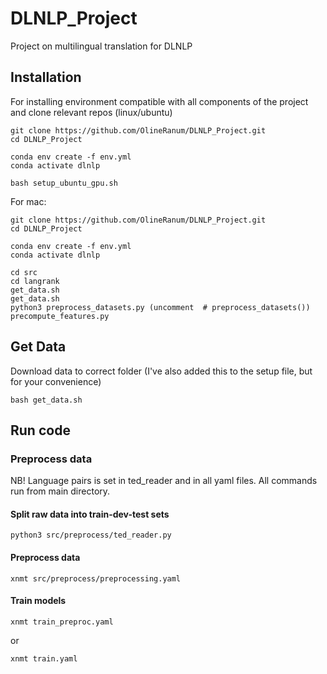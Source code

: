 # DLNLP_Project
Project on multilingual translation for DLNLP

## Installation

For installing environment compatible with all components of the project and clone relevant repos (linux/ubuntu)

``` Installing and configuring repo
git clone https://github.com/OlineRanum/DLNLP_Project.git
cd DLNLP_Project

conda env create -f env.yml
conda activate dlnlp

bash setup_ubuntu_gpu.sh
```

For mac:
```
git clone https://github.com/OlineRanum/DLNLP_Project.git
cd DLNLP_Project

conda env create -f env.yml
conda activate dlnlp

cd src
cd langrank
get_data.sh
get_data.sh
python3 preprocess_datasets.py (uncomment  # preprocess_datasets())
precompute_features.py
```





## Get Data

Download data to correct folder (I've also added this to the setup file, but for your convenience)

```
bash get_data.sh
```


## Run code 

### Preprocess data

NB! Language pairs is set in ted_reader and in all yaml files. 
All commands run from main directory. 

#### Split raw data into train-dev-test sets
```
python3 src/preprocess/ted_reader.py
```
#### Preprocess data
```
xnmt src/preprocess/preprocessing.yaml
```

#### Train models
```
xnmt train_preproc.yaml
```
or
```
xnmt train.yaml
```

